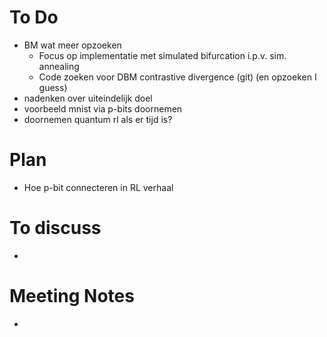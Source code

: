 # To Do
- BM wat meer opzoeken
  - Focus op implementatie met simulated bifurcation i.p.v. sim. annealing
  - Code zoeken voor DBM contrastive divergence (git) (en opzoeken I guess)
- nadenken over uiteindelijk doel
- voorbeeld mnist via p-bits doornemen
- doornemen quantum rl als er tijd is?

# Plan
- Hoe p-bit connecteren in RL verhaal

# To discuss
- 

# Meeting Notes
- 